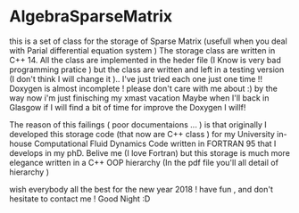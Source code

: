 # AlgebraSparseMatrix

this is a set of class for the storage of Sparse Matrix (usefull when you deal with Parial differential equation system ) The storage class are written in C++ 14. All the class are implemented in the heder file 
(I Know is very bad programming pratice ) but the class are written and left in a testing version (I don't think I will change it ).. I've just tried each one just one time !!
Doxygen is almost incomplete ! please don't care with me about :) by the way now i'm just finisching my xmast vacation Maybe when I'll back in Glasgow if I will find a bit of time for improve the Doxygen I willf!

The reason of this failings ( poor documentaions ... )  is that originally I developed this storage code (that now are C++ class ) for my University in-house Computational Fluid Dynamics Code written 
in FORTRAN 95 that I develops in my phD. 
Belive me (I love Fortran) but this storage is much more elegance written in a C++ OOP hierarchy (In the pdf file you'll all detail of hierarchy )



 wish everybody all the best for the new year 2018 ! have fun , and don't hesitate to contact me ! 
Good Night :D

